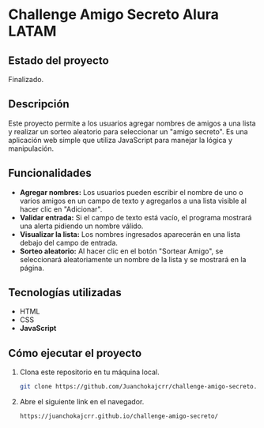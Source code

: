 # Challenge Amigo Secreto Alura LATAM

## Estado del proyecto
Finalizado.

## Descripción
Este proyecto permite a los usuarios agregar nombres de amigos a una lista y realizar un sorteo aleatorio para seleccionar un "amigo secreto". Es una aplicación web simple que utiliza JavaScript para manejar la lógica y manipulación.

## Funcionalidades
- **Agregar nombres:** Los usuarios pueden escribir el nombre de uno o varios amigos en un campo de texto y agregarlos a una lista visible al hacer clic en "Adicionar".
- **Validar entrada:** Si el campo de texto está vacío, el programa mostrará una alerta pidiendo un nombre válido.
- **Visualizar la lista:** Los nombres ingresados aparecerán en una lista debajo del campo de entrada.
- **Sorteo aleatorio:** Al hacer clic en el botón "Sortear Amigo", se seleccionará aleatoriamente un nombre de la lista y se mostrará en la página.

## Tecnologías utilizadas
- HTML
- CSS
- **JavaScript**

## Cómo ejecutar el proyecto
1. Clona este repositorio en tu máquina local.
   ```bash
   git clone https://github.com/Juanchokajcrr/challenge-amigo-secreto.git
2. Abre el siguiente link en el navegador.
   ```bash
   https://juanchokajcrr.github.io/challenge-amigo-secreto/
